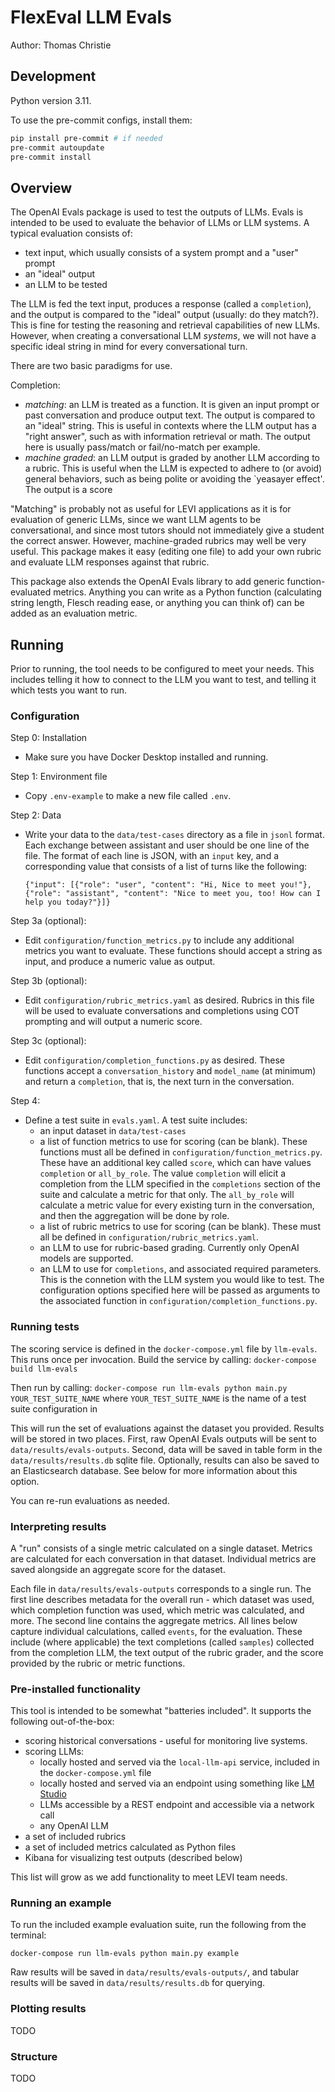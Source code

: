 # FlexEval LLM Evals

Author: Thomas Christie

## Development

Python version 3.11.

To use the pre-commit configs, install them:

```bash
pip install pre-commit # if needed
pre-commit autoupdate
pre-commit install
```

## Overview

The OpenAI Evals package is used to test the outputs of LLMs. Evals is intended to be used to evaluate the behavior of LLMs or LLM systems. A typical evaluation consists of:

- text input, which usually consists of a system prompt and a "user" prompt
- an "ideal" output
- an LLM to be tested

The LLM is fed the text input, produces a response (called a `completion`), and the output is compared to the "ideal" output (usually: do they match?). This is fine for testing the reasoning and retrieval capabilities of new LLMs. However, when creating a conversational LLM _systems_, we will not have a specific ideal string in mind for every conversational turn.

There are two basic paradigms for use.

Completion:

- _matching_: an LLM is treated as a function. It is given an input prompt or past conversation and produce output text. The output is compared to an "ideal" string. This is useful in contexts where the LLM output has a "right answer", such as with information retrieval or math. The output here is usually pass/match or fail/no-match per example.
- _machine graded_: an LLM output is graded by another LLM according to a rubric. This is useful when the LLM is expected to adhere to (or avoid) general behaviors, such as being polite or avoiding the `yeasayer effect'. The output is a score

"Matching" is probably not as useful for LEVI applications as it is for evaluation of generic LLMs, since we want LLM agents to be conversational, and since most tutors should not immediately give a student the correct answer. However, machine-graded rubrics may well be very useful. This package makes it easy (editing one file) to add your own rubric and evaluate LLM responses against that rubric.

This package also extends the OpenAI Evals library to add generic function-evaluated metrics. Anything you can write as a Python function (calculating string length, Flesch reading ease, or anything you can think of) can be added as an evaluation metric.

## Running

Prior to running, the tool needs to be configured to meet your needs. This includes telling it how to connect to the LLM you want to test, and telling it which tests you want to run.

### Configuration

Step 0: Installation
* Make sure you have Docker Desktop installed and running.

Step 1: Environment file
* Copy `.env-example` to make a new file called `.env`.

Step 2: Data
* Write your data to the `data/test-cases` directory as a file in `jsonl` format. Each exchange between assistant and user should be one line of the file. The format of each line is JSON, with an `input` key, and a corresponding value that consists of a list of turns like the following:

    `{"input": [{"role": "user", "content": "Hi, Nice to meet you!"}, {"role": "assistant", "content": "Nice to meet you, too! How can I help you today?"}]}`


Step 3a (optional):
* Edit `configuration/function_metrics.py` to include any additional metrics you want to evaluate. These functions should accept a string as input, and produce a numeric value as output.

Step 3b (optional):
* Edit `configuration/rubric_metrics.yaml` as desired. Rubrics in this file will be used to evaluate conversations and completions using COT prompting and will output a numeric score.

Step 3c (optional):
* Edit `configuration/completion_functions.py` as desired. These functions accept a `conversation_history` and `model_name` (at minimum) and return a `completion`, that is, the next turn in the conversation.

Step 4:
* Define a test suite in `evals.yaml`. A test suite includes:
    * an input dataset in `data/test-cases`
    * a list of function metrics to use for scoring (can be blank). These functions must all be defined in `configuration/function_metrics.py`. These have an additional key called `score`, which can have values `completion` or `all_by_role`. The value `completion` will elicit a completion from the LLM specified in the `completions` section of the suite and calculate a metric for that only. The `all_by_role` will calculate a metric value for every existing turn in the conversation, and then the aggregation will be done by role.
    * a list of rubric metrics to use for scoring (can be blank). These must all be defined in `configuration/rubric_metrics.yaml`.
    * an LLM to use for rubric-based grading. Currently only OpenAI models are supported.
    * an LLM to use for `completions`, and associated required parameters. This is the connetion with the LLM system you would like to test. The configuration options specified here will be passed as arguments to the associated function in `configuration/completion_functions.py`.

### Running tests

The scoring service is defined in the `docker-compose.yml` file by `llm-evals`. This runs once per invocation. Build the service by calling:
    `docker-compose build llm-evals`

Then run by calling:
    `docker-compose run llm-evals python main.py YOUR_TEST_SUITE_NAME`
where `YOUR_TEST_SUITE_NAME` is the name of a test suite configuration in

This will run the set of evaluations against the dataset you provided. Results will be stored in two places. First, raw OpenAI Evals outputs will be sent to `data/results/evals-outputs`. Second, data will be saved in table form in the `data/results/results.db` sqlite file.  Optionally, results can also be saved to an Elasticsearch database. See below for more information about this option.

You can re-run evaluations as needed.

### Interpreting results

A "run" consists of a single metric calculated on a single dataset. Metrics are calculated for each conversation in that dataset. Individual metrics are saved alongside an aggregate score for the dataset.

Each file in `data/results/evals-outputs` corresponds to a single run. The first line describes metadata for the overall run - which dataset was used, which completion function was used, which metric was calculated, and more. The second line contains the aggregate metrics. All lines below capture individual calculations, called `events`, for the evaluation. These include (where applicable) the text completions (called `samples`) collected from the completion LLM, the text output of the rubric grader, and the score provided by the rubric or metric functions.

### Pre-installed functionality

This tool is intended to be somewhat "batteries included". It supports the following out-of-the-box:

* scoring historical conversations - useful for monitoring live systems.
* scoring LLMs:
    * locally hosted and served via the `local-llm-api` service, included in the `docker-compose.yml` file
    * locally hosted and served via an endpoint using something like [LM Studio](https://lmstudio.ai)
    * LLMs accessible by a REST endpoint and accessible via a network call
    * any OpenAI LLM
* a set of included rubrics
* a set of included metrics calculated as Python files
* Kibana for visualizing test outputs (described below)

This list will grow as we add functionality to meet LEVI team needs.

### Running an example

To run the included example evaluation suite, run the following from the terminal:

    docker-compose run llm-evals python main.py example

Raw results will be saved in `data/results/evals-outputs/`, and tabular results will be saved in `data/results/results.db` for querying. 

### Plotting results

TODO

### Structure

TODO
